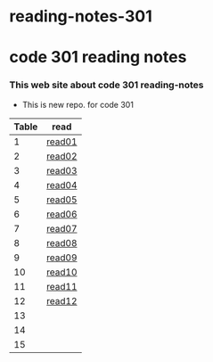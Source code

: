 # reading-notes-301

# code 301 reading notes 

### This web site about code 301 reading-notes

* This is new repo. for code 301



 Table   | read
---------|---------
 1       | [read01](https://obada-athamneh.github.io/reading-notes-301/read1)
 2       | [read02](https://obada-athamneh.github.io/reading-notes-301/read02)
 3       |[read03](https://obada-athamneh.github.io/reading-notes-301/read03)
 4       |[read04](https://obada-athamneh.github.io/reading-notes-301/read04)
 5       |[read05](https://obada-athamneh.github.io/reading-notes-301/read05)
 6       |[read06](https://obada-athamneh.github.io/reading-notes-301/read06)
 7       |[read07](https://obada-athamneh.github.io/reading-notes-301/read07)
 8       |[read08](https://obada-athamneh.github.io/reading-notes-301/read08)
 9       |[read09](https://obada-athamneh.github.io/reading-notes-301/read09)
 10      |[read10](https://obada-athamneh.github.io/reading-notes-301/read10)
 11      |[read11](https://obada-athamneh.github.io/reading-notes-301/read11)
 12      |[read12](https://obada-athamneh.github.io/reading-notes-301/read12)
 13      |
 14      |
 15      |